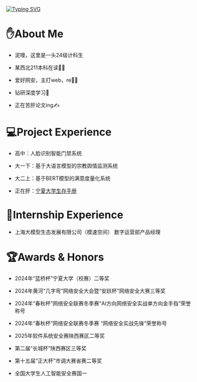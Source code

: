 [![Typing SVG](https://readme-typing-svg.demolab.com?font=Fira+Code&pause=1000&width=435&lines=%E6%97%A9%E4%B8%8A%E5%A5%BD%EF%BC%8C%E4%BD%A0%E4%B9%9F%E8%A6%81%E4%B8%8A%E6%97%A9%E5%85%AB%E5%90%97%EF%BC%9F)](https://git.io/typing-svg)

# ✋About Me

- 泥嚎，这里是一头24级计科生

- 某西北211本科在读👨‍🎓

- 爱好网安，主打web，re🧑‍💻

- 钻研深度学习🤖

- 正在苦肝论文ing✍️

# 💻Project Experience

- 高中：人脸识别智能门禁系统

- 大一下：基于大语言模型的宗教舆情监测系统

- 大二上：基于BERT模型的满意度量化系统

- 正在肝：[宁夏大学生存手册](http://nxu-guide.github.io)

# 💼Internship Experience

- 上海大模型生态发展有限公司（模速空间） 数字运营部产品经理

# 🏆Awards & Honors

- 2024年“蓝桥杯”宁夏大学（校赛）二等奖

- 2024年黄河“几字弯”网络安全大会暨“安跃杯”网络安全大赛三等奖

- 2024年“春秋杯”网络安全联赛冬季赛“AI方向网络安全实战单方向金手指”荣誉称号

- 2024年“春秋杯”⽹络安全联赛冬季赛 “⽹络安全实战先锋”荣誉称号

- 2025年软件系统安全赛陕西赛区二等奖

- 第二届“长城杯”陕西赛区三等奖

- 第十五届“正大杯”市调大赛省赛二等奖

- 全国大学生人工智能安全赛国一
<!--
**Megalomanian/Megalomanian** is a ✨ _special_ ✨ repository because its `README.md` (this file) appears on your GitHub profile.

Here are some ideas to get you started:

- 🔭 I’m currently working on ...
- 🌱 I’m currently learning ...
- 👯 I’m looking to collaborate on ...
- 🤔 I’m looking for help with ...
- 💬 Ask me about ...
- 📫 How to reach me: ...
- 😄 Pronouns: ...
- ⚡ Fun fact: ...
-->

